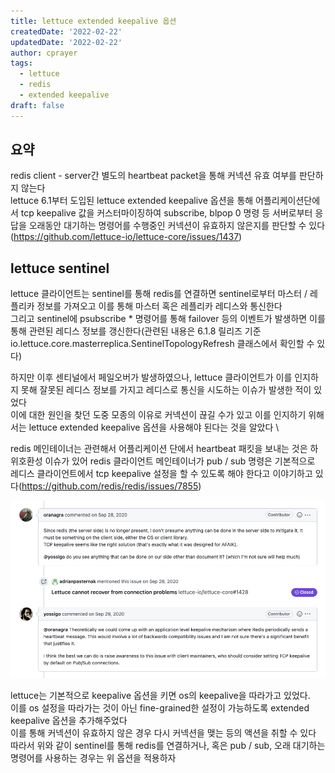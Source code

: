 ```yaml
---
title: lettuce extended keepalive 옵션
createdDate: '2022-02-22'
updatedDate: '2022-02-22'
author: cprayer
tags:
  - lettuce
  - redis
  - extended keepalive
draft: false
---
```

  
## 요약

redis client - server간 별도의 heartbeat packet을 통해 커넥션 유효 여부를 판단하지 않는다 \
lettuce 6.1부터 도입된 lettuce extended keepalive 옵션을 통해 어플리케이션단에서 tcp keepalive 값을 커스터마이징하여 subscribe, blpop 0 명령 등 서버로부터 응답을 오래동안 대기하는 명령어를 수행중인 커넥션이 유효하지 않은지를 판단할 수 있다(https://github.com/lettuce-io/lettuce-core/issues/1437)

## lettuce sentinel

lettuce 클라이언트는 sentinel를 통해 redis를 연결하면 sentinel로부터 마스터 / 레플리카 정보를 가져오고 이를 통해 마스터 혹은 레플리카 레디스와 통신한다 \
그리고 sentinel에 psubscribe * 명령어를 통해 failover 등의 이벤트가 발생하면 이를 통해 관련된 레디스 정보를 갱신한다(관련된 내용은 6.1.8 릴리즈 기준 io.lettuce.core.masterreplica.SentinelTopologyRefresh 클래스에서 확인할 수 있다)

하지만 이후 센티널에서 페일오버가 발생하였으나, lettuce 클라이언트가 이를 인지하지 못해 잘못된 레디스 정보를 가지고 레디스로 통신을 시도하는 이슈가 발생한 적이 있었다 \
이에 대한 원인을 찾던 도중 모종의 이유로 커넥션이 끊길 수가 있고 이를 인지하기 위해서는 lettuce extended keepalive 옵션을 사용해야 된다는 것을 알았다 \

redis 메인테이너는 관련해서 어플리케이션 단에서 heartbeat 패킷을 보내는 것은 하위호환성 이슈가 있어 redis 클라이언트 메인테이너가 pub / sub 명령은 기본적으로 레디스 클라이언트에서 tcp keepalive 설정을 할 수 있도록 해야 한다고 이야기하고 있다(https://github.com/redis/redis/issues/7855)

![redis-maintainer-comment](redis-maintainer-comment.png)

lettuce는 기본적으로 keepalive 옵션을 키면 os의 keepalive을 따라가고 있었다. \
이를 os 설정을 따라가는 것이 아닌 fine-grained한 설정이 가능하도록 extended keepalive 옵션을 추가해주었다 \
이를 통해 커넥션이 유효하지 않은 경우 다시 커넥션을 맺는 등의 액션을 취할 수 있다 \
따라서 위와 같이 sentinel를 통해 redis를 연결하거나, 혹은 pub / sub, 오래 대기하는 명령어를 사용하는 경우는 위 옵션을 적용하자

